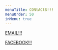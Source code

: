 ```yaml
---
menuTitle: CONtACtS!!!
menuOrder: 50
inMenu: true
---
```


[EMAIL!!!](mailto:blarestew@gmail.com)

[FACEBOOK!!!](https://www.facebook.com/BlareStew)
